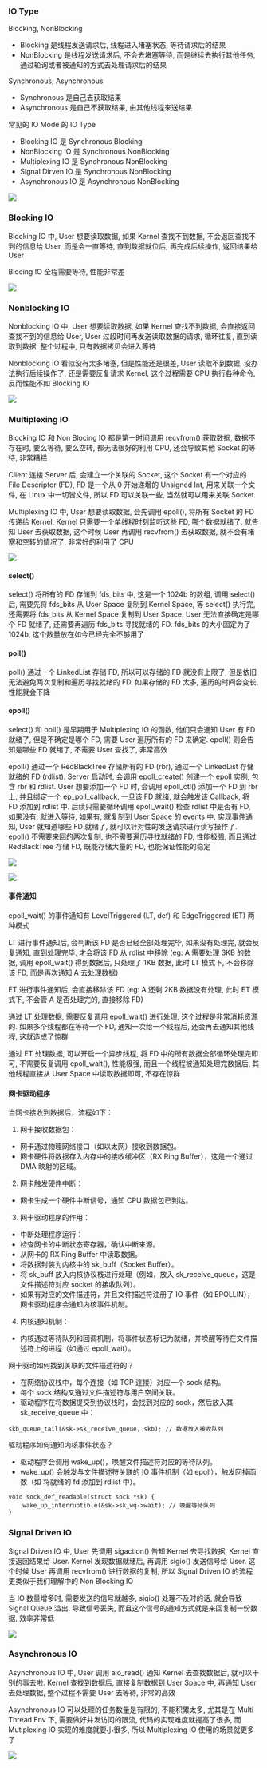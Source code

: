 ### IO Type

Blocking, NonBlocking

- Blocking 是线程发送请求后, 线程进入堵塞状态, 等待请求后的结果
- NonBlocking 是线程发送请求后, 不会去堵塞等待, 而是继续去执行其他任务, 通过轮询或者被通知的方式去处理请求后的结果

Synchronous, Asynchronous

- Synchronous 是自己去获取结果
- Asynchronous 是自己不获取结果, 由其他线程来送结果

常见的 IO Mode 的 IO Type

- Blocking IO 是 Synchronous Blocking
- NonBlocking IO 是 Synchronous NonBlocking
- Multiplexing IO 是 Synchronous NonBlocking
- Signal Dirven IO 是 Synchronous NonBlocking
- Asynchronous IO 是 Asynchronous NonBlocking

![](https://note-sun.oss-cn-shanghai.aliyuncs.com/image/202401031139648.png)

### Blocking IO

Blocking IO 中, User 想要读取数据, 如果 Kernel 查找不到数据, 不会返回查找不到的信息给 User, 而是会一直等待, 直到数据就位后, 再完成后续操作, 返回结果给 User

Blocing IO 全程需要等待, 性能非常差

![](https://note-sun.oss-cn-shanghai.aliyuncs.com/image/202401031139649.png)

### Nonblocking IO

Nonblocking IO 中, User 想要读取数据, 如果 Kernel 查找不到数据, 会直接返回查找不到的信息给 User, User 过段时间再发送读取数据的请求, 循环往复, 直到读取到数据, 整个过程中, 只有数据拷贝会进入等待

Nonblocking IO 看似没有太多堵塞, 但是性能还是很差, User 读取不到数据, 没办法执行后续操作了, 还是需要反复请求 Kernel, 这个过程需要 CPU 执行各种命令, 反而性能不如 Blocking IO


![](https://note-sun.oss-cn-shanghai.aliyuncs.com/image/202401031139650.png)

### Multiplexing IO

Blocking IO 和 Non Blocing IO 都是第一时间调用 recvfrom() 获取数据, 数据不存在时, 要么等待, 要么空转, 都无法很好的利用 CPU, 还会导致其他 Socket 的等待, 非常糟糕

Client 连接 Server 后, 会建立一个关联的 Socket, 这个 Socket 有一个对应的 File Descriptor (FD), FD 是一个从 0 开始递增的 Unsigned Int, 用来关联一个文件, 在 Linux 中一切皆文件, 所以 FD 可以关联一些, 当然就可以用来关联 Socket

Multiplexing IO 中, User 想要读取数据, 会先调用 epoll(), 将所有 Socket 的 FD 传递给 Kernel, Kernel 只需要一个单线程时刻监听这些 FD, 哪个数据就绪了, 就告知 User 去获取数据, 这个时候 User 再调用 recvfrom() 去获取数据, 就不会有堵塞和空转的情况了, 非常好的利用了 CPU

![](https://note-sun.oss-cn-shanghai.aliyuncs.com/image/202401031139651.png)

#### select()

select() 将所有的 FD 存储到 fds_bits 中, 这是一个 1024b 的数组, 调用 select() 后, 需要先将 fds_bits 从 User Space 复制到 Kernel Space, 等 select() 执行完, 还需要将 fds_bits 从 Kernel Space 复制到 User Space. User 无法直接确定是哪个 FD 就绪了, 还需要再遍历 fds_bits 寻找就绪的 FD. fds_bits 的大小固定为了 1024b, 这个数量放在如今已经完全不够用了

#### poll()

poll() 通过一个 LinkedList 存储 FD, 所以可以存储的 FD 就没有上限了, 但是依旧无法避免两次复制和遍历寻找就绪的 FD. 如果存储的 FD 太多, 遍历的时间会变长, 性能就会下降

#### epoll()

select() 和 poll() 是早期用于 Multiplexing IO 的函数, 他们只会通知 User 有 FD 就绪了, 但是不确定是哪个 FD, 需要 User 遍历所有的 FD 来确定. epoll() 则会告知是哪些 FD 就绪了, 不需要 User 查找了, 非常高效

epoll() 通过一个 RedBlackTree 存储所有的 FD (rbr), 通过一个 LinkedList 存储就绪的 FD (rdlist). Server 启动时, 会调用 epoll_create() 创建一个 epoll 实例, 包含 rbr 和 rdlist. User 想要添加一个 FD 时, 会调用 epoll_ctl() 添加一个 FD 到 rbr 上, 并且绑定一个 ep_poll_callback, 一旦该 FD 就绪, 就会触发该 Callback, 将 FD 添加到 rdlist 中. 后续只需要循环调用 epoll_wait() 检查 rdlist 中是否有 FD, 如果没有, 就进入等待, 如果有, 就复制到 User Space 的 events 中, 实现事件通知, User 就知道哪些 FD 就绪了, 就可以针对性的发送请求进行读写操作了. epoll() 不需要来回的两次复制, 也不需要遍历寻找就绪的 FD, 性能极强, 而且通过 RedBlackTree 存储 FD, 既能存储大量的 FD, 也能保证性能的稳定

![](https://note-sun.oss-cn-shanghai.aliyuncs.com/image/202401031139652.png)

![](https://note-sun.oss-cn-shanghai.aliyuncs.com/image/202401031139653.png)

#### 事件通知

epoll_wait() 的事件通知有 LevelTriggered (LT, def) 和 EdgeTriggered (ET) 两种模式

LT 进行事件通知后, 会判断该 FD 是否已经全部处理完毕, 如果没有处理完, 就会反复通知, 直到处理完毕, 才会将该 FD 从 rdlist 中移除 (eg: A 需要处理 3KB 的数据, 调用 epoll_wait() 得到数据后, 只处理了 1KB 数据, 此时 LT 模式下, 不会移除该 FD, 而是再次通知 A 去处理数据)

ET 进行事件通知后, 会直接移除该 FD (eg: A 还剩 2KB 数据没有处理, 此时 ET 模式下, 不会管 A 是否处理完的, 直接移除 FD)

通过 LT 处理数据, 需要反复调用 epoll_wait() 进行处理, 这个过程是非常消耗资源的. 如果多个线程都在等待一个 FD, 通知一次给一个线程后, 还会再去通知其他线程, 这就造成了惊群

通过 ET 处理数据, 可以开启一个异步线程, 将 FD 中的所有数据全部循环处理完即可, 不需要反复调用 epoll_wait(), 性能极强, 而且一个线程被通知处理完数据后, 其他线程直接从 User Space 中读取数据即可, 不存在惊群

#### 网卡驱动程序

当网卡接收到数据后，流程如下：

1. 网卡接收数据包：
- 网卡通过物理网络接口（如以太网）接收到数据包。
- 网卡硬件将数据存入内存中的接收缓冲区（RX Ring Buffer），这是一个通过 DMA 映射的区域。

2. 网卡触发硬件中断：

- 网卡生成一个硬件中断信号，通知 CPU 数据包已到达。

3. 网卡驱动程序的作用：

- 中断处理程序运行：
- 检查网卡的中断状态寄存器，确认中断来源。
- 从网卡的 RX Ring Buffer 中读取数据。
- 将数据封装为内核中的 sk_buff（Socket Buffer）。
- 将 sk_buff 放入内核协议栈进行处理（例如，放入 sk_receive_queue，这是文件描述符对应 socket 的接收队列）。
- 如果有对应的文件描述符，并且文件描述符注册了 IO 事件（如 EPOLLIN），网卡驱动程序会通知内核事件机制。

4. 内核通知机制：

- 内核通过等待队列和回调机制，将事件状态标记为就绪，并唤醒等待在文件描述符上的进程（如通过 epoll_wait）。

网卡驱动如何找到关联的文件描述符的？

- 在网络协议栈中，每个连接（如 TCP 连接）对应一个 sock 结构。
- 每个 sock 结构又通过文件描述符与用户空间关联。
- 驱动程序在将数据提交到协议栈时，会找到对应的 sock，然后放入其 sk_receive_queue 中：

```
skb_queue_tail(&sk->sk_receive_queue, skb); // 数据放入接收队列
```

驱动程序如何通知内核事件状态？

- 驱动程序会调用 wake_up()，唤醒文件描述符对应的等待队列。
- wake_up() 会触发与文件描述符关联的 IO 事件机制（如 epoll），触发回掉函数（如 将就绪的 fd 添加到 rdlist 中）。

```
void sock_def_readable(struct sock *sk) {
    wake_up_interruptible(&sk->sk_wq->wait); // 唤醒等待队列
}
```

### Signal Driven IO

Signal Driven IO 中, User 先调用 sigaction() 告知 Kernel 去寻找数据, Kernel 直接返回结果给 User. Kernel 发现数据就绪后, 再调用 sigio() 发送信号给 User. 这个时候 User 再调用 recvfrom() 进行数据的复制, 所以 Signal Driven IO 的流程更类似于我们理解中的 Non Blocking IO

当 IO 数量增多时, 需要发送的信号就越多, sigio() 处理不及时的话, 就会导致 Signal Queue 溢出, 导致信号丢失, 而且这个信号的通知方式就是来回复制一份数据, 效率非常低

![](https://note-sun.oss-cn-shanghai.aliyuncs.com/image/202401031139654.png)

### Asynchronous IO

Asynchronous IO 中, User 调用 aio_read() 通知 Kernel 去查找数据后, 就可以干别的事去啦. Kernel 查找到数据后, 直接复制数据到 User Space 中, 再通知 User 去处理数据, 整个过程不需要 User 去等待, 非常的高效

Asynchronous IO 可以处理的任务数量是有限的, 不能积累太多, 尤其是在 Multi Thread Env 下, 需要做好并发访问的限流, 代码的实现难度就提高了很多, 而 Mutiplexing IO 实现的难度就要小很多, 所以 Multiplexing IO 使用的场景就更多了

![](https://note-sun.oss-cn-shanghai.aliyuncs.com/image/202401031139655.png)
